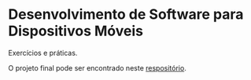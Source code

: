 # Desenvolvimento de Software para Dispositivos Móveis

Exercícios e práticas.

O projeto final pode ser encontrado neste [respositório](https://github.com/DanielBrito/ha-lugar-mobile).
